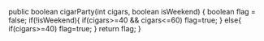 public boolean cigarParty(int cigars, boolean isWeekend) {
boolean flag = false;
if(!isWeekend){
if(cigars>=40 && cigars<=60)
flag=true;
}
else{
if(cigars>=40)
flag=true;
}
return flag;
}
